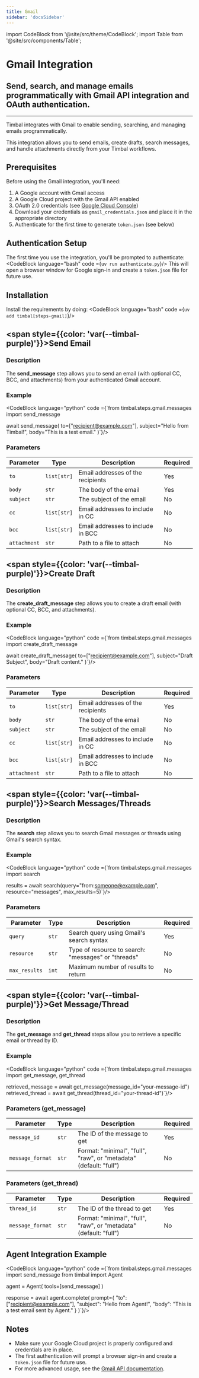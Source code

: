```yaml
---
title: Gmail
sidebar: 'docsSidebar'
---
```


import CodeBlock from '@site/src/theme/CodeBlock';
import Table from '@site/src/components/Table';

# Gmail Integration

<h2 className="subtitle" style={{marginTop: '-17px', fontSize: '1.1rem', fontWeight: 'normal'}}>
Send, search, and manage emails programmatically with Gmail API integration and OAuth authentication.
</h2>

---

Timbal integrates with Gmail to enable sending, searching, and managing emails programmatically. 

This integration allows you to send emails, create drafts, search messages, and handle attachments directly from your Timbal workflows.

## Prerequisites

Before using the Gmail integration, you'll need:

1. A Google account with Gmail access
2. A Google Cloud project with the Gmail API enabled
3. OAuth 2.0 credentials (see [Google Cloud Console](https://console.cloud.google.com))
4. Download your credentials as `gmail_credentials.json` and place it in the appropriate directory
5. Authenticate for the first time to generate `token.json` (see below)

## Authentication Setup

The first time you use the integration, you'll be prompted to authenticate:
<CodeBlock language="bash" code ={`uv run authenticate.py`}/>
This will open a browser window for Google sign-in and create a `token.json` file for future use.

## Installation

Install the requirements by doing:
<CodeBlock language="bash" code ={`uv add timbal[steps-gmail]`}/>

## <span style={{color: 'var(--timbal-purple)'}}><strong>Send Email</strong></span>

### Description
The **send_message** step allows you to send an email (with optional CC, BCC, and attachments) from your authenticated Gmail account.

### Example
<CodeBlock language="python" code ={`from timbal.steps.gmail.messages import send_message

await send_message(
    to=["recipient@example.com"],
    subject="Hello from Timbal!",
    body="This is a test email."
)`}/>

### Parameters

<Table className="wider-table">
  <colgroup>
    <col style={{width: "15%"}} />
    <col style={{width: "10%"}} />
    <col style={{width: "60%"}} />
    <col style={{width: "15%"}} />
  </colgroup>
  <thead>
    <tr>
      <th>Parameter</th>
      <th>Type</th>
      <th>Description</th>
      <th>Required</th>
    </tr>
  </thead>
  <tbody>
    <tr>
      <td><code>to</code></td>
      <td><code>list[str]</code></td>
      <td>Email addresses of the recipients</td>
      <td>Yes</td>
    </tr>
    <tr>
      <td><code>body</code></td>
      <td><code>str</code></td>
      <td>The body of the email</td>
      <td>Yes</td>
    </tr>
    <tr>
      <td><code>subject</code></td>
      <td><code>str</code></td>
      <td>The subject of the email</td>
      <td>No</td>
    </tr>
    <tr>
      <td><code>cc</code></td>
      <td><code>list[str]</code></td>
      <td>Email addresses to include in CC</td>
      <td>No</td>
    </tr>
    <tr>
      <td><code>bcc</code></td>
      <td><code>list[str]</code></td>
      <td>Email addresses to include in BCC</td>
      <td>No</td>
    </tr>
    <tr>
      <td><code>attachment</code></td>
      <td><code>str</code></td>
      <td>Path to a file to attach</td>
      <td>No</td>
    </tr>
  </tbody>
</Table>

## <span style={{color: 'var(--timbal-purple)'}}><strong>Create Draft</strong></span>

### Description
The **create_draft_message** step allows you to create a draft email (with optional CC, BCC, and attachments).

### Example
<CodeBlock language="python" code ={`from timbal.steps.gmail.messages import create_draft_message

await create_draft_message(
    to=["recipient@example.com"],
    subject="Draft Subject",
    body="Draft content."
)`}/>

### Parameters

<Table className="wider-table">
  <colgroup>
    <col style={{width: "15%"}} />
    <col style={{width: "10%"}} />
    <col style={{width: "60%"}} />
    <col style={{width: "15%"}} />
  </colgroup>
  <thead>
    <tr>
      <th>Parameter</th>
      <th>Type</th>
      <th>Description</th>
      <th>Required</th>
    </tr>
  </thead>
  <tbody>
    <tr>
      <td><code>to</code></td>
      <td><code>list[str]</code></td>
      <td>Email addresses of the recipients</td>
      <td>Yes</td>
    </tr>
    <tr>
      <td><code>body</code></td>
      <td><code>str</code></td>
      <td>The body of the email</td>
      <td>No</td>
    </tr>
    <tr>
      <td><code>subject</code></td>
      <td><code>str</code></td>
      <td>The subject of the email</td>
      <td>No</td>
    </tr>
    <tr>
      <td><code>cc</code></td>
      <td><code>list[str]</code></td>
      <td>Email addresses to include in CC</td>
      <td>No</td>
    </tr>
    <tr>
      <td><code>bcc</code></td>
      <td><code>list[str]</code></td>
      <td>Email addresses to include in BCC</td>
      <td>No</td>
    </tr>
    <tr>
      <td><code>attachment</code></td>
      <td><code>str</code></td>
      <td>Path to a file to attach</td>
      <td>No</td>
    </tr>
  </tbody>
</Table>

## <span style={{color: 'var(--timbal-purple)'}}><strong>Search Messages/Threads</strong></span>

### Description
The **search** step allows you to search Gmail messages or threads using Gmail's search syntax.

### Example
<CodeBlock language="python" code ={`from timbal.steps.gmail.messages import search

results = await search(query="from:someone@example.com", resource="messages", max_results=5)`}/>

### Parameters

<Table className="wider-table">
  <colgroup>
    <col style={{width: "15%"}} />
    <col style={{width: "10%"}} />
    <col style={{width: "60%"}} />
    <col style={{width: "15%"}} />
  </colgroup>
  <thead>
    <tr>
      <th>Parameter</th>
      <th>Type</th>
      <th>Description</th>
      <th>Required</th>
    </tr>
  </thead>
  <tbody>
    <tr>
      <td><code>query</code></td>
      <td><code>str</code></td>
      <td>Search query using Gmail's search syntax</td>
      <td>Yes</td>
    </tr>
    <tr>
      <td><code>resource</code></td>
      <td><code>str</code></td>
      <td>Type of resource to search: "messages" or "threads"</td>
      <td>No</td>
    </tr>
    <tr>
      <td><code>max_results</code></td>
      <td><code>int</code></td>
      <td>Maximum number of results to return</td>
      <td>No</td>
    </tr>
  </tbody>
</Table>

## <span style={{color: 'var(--timbal-purple)'}}><strong>Get Message/Thread</strong></span>

### Description
The **get_message** and **get_thread** steps allow you to retrieve a specific email or thread by ID.

### Example
<CodeBlock language="python" code ={`from timbal.steps.gmail.messages import get_message, get_thread

retrieved_message = await get_message(message_id="your-message-id")
retrieved_thread = await get_thread(thread_id="your-thread-id")`}/>

### Parameters (get_message)

<Table className="wider-table">
  <colgroup>
    <col style={{width: "15%"}} />
    <col style={{width: "10%"}} />
    <col style={{width: "60%"}} />
    <col style={{width: "15%"}} />
  </colgroup>
  <thead>
    <tr>
      <th>Parameter</th>
      <th>Type</th>
      <th>Description</th>
      <th>Required</th>
    </tr>
  </thead>
  <tbody>
    <tr>
      <td><code>message_id</code></td>
      <td><code>str</code></td>
      <td>The ID of the message to get</td>
      <td>Yes</td>
    </tr>
    <tr>
      <td><code>message_format</code></td>
      <td><code>str</code></td>
      <td>Format: "minimal", "full", "raw", or "metadata" (default: "full")</td>
      <td>No</td>
    </tr>
  </tbody>
</Table>

### Parameters (get_thread)

<Table className="wider-table">
  <colgroup>
    <col style={{width: "15%"}} />
    <col style={{width: "10%"}} />
    <col style={{width: "60%"}} />
    <col style={{width: "15%"}} />
  </colgroup>
  <thead>
    <tr>
      <th>Parameter</th>
      <th>Type</th>
      <th>Description</th>
      <th>Required</th>
    </tr>
  </thead>
  <tbody>
    <tr>
      <td><code>thread_id</code></td>
      <td><code>str</code></td>
      <td>The ID of the thread to get</td>
      <td>Yes</td>
    </tr>
    <tr>
      <td><code>message_format</code></td>
      <td><code>str</code></td>
      <td>Format: "minimal", "full", "raw", or "metadata" (default: "full")</td>
      <td>No</td>
    </tr>
  </tbody>
</Table>

## Agent Integration Example

<CodeBlock language="python" code ={`from timbal.steps.gmail.messages import send_message
from timbal import Agent

agent = Agent(
    tools=[send_message]
)

response = await agent.complete(
    prompt={
        "to": ["recipient@example.com"],
        "subject": "Hello from Agent!",
        "body": "This is a test email sent by Agent."
    }
)`}/>

## Notes
- Make sure your Google Cloud project is properly configured and credentials are in place.
- The first authentication will prompt a browser sign-in and create a `token.json` file for future use.
- For more advanced usage, see the [Gmail API documentation](https://developers.google.com/gmail/api/guides).